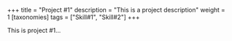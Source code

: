 +++
title = "Project #1"
description = "This is a project description"
weight = 1
[taxonomies]
tags = ["Skill#1", "Skill#2"]
+++

This is project #1...